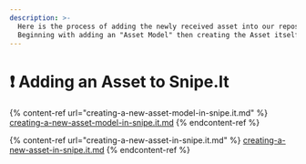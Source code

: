 ```yaml
---
description: >-
  Here is the process of adding the newly received asset into our repository.
  Beginning with adding an "Asset Model" then creating the Asset itself.
---
```


# ❗ Adding an Asset to Snipe.It

{% content-ref url="creating-a-new-asset-model-in-snipe.it.md" %}
[creating-a-new-asset-model-in-snipe.it.md](creating-a-new-asset-model-in-snipe.it.md)
{% endcontent-ref %}

{% content-ref url="creating-a-new-asset-in-snipe.it.md" %}
[creating-a-new-asset-in-snipe.it.md](creating-a-new-asset-in-snipe.it.md)
{% endcontent-ref %}
